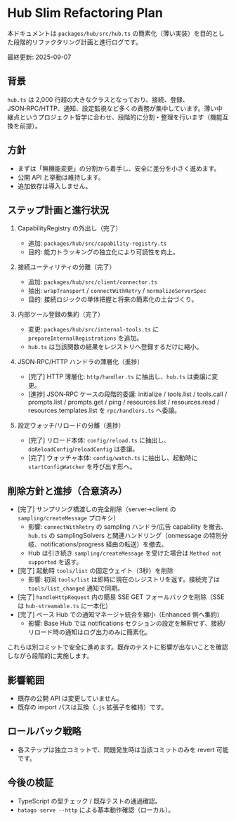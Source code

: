 # Hub Slim Refactoring Plan

本ドキュメントは `packages/hub/src/hub.ts` の簡素化（薄い実装）を目的とした段階的リファクタリング計画と進行ログです。

最終更新: 2025-09-07

## 背景

`hub.ts` は 2,000 行超の大きなクラスとなっており、接続、登録、JSON‑RPC/HTTP、通知、設定監視など多くの責務が集中しています。薄い中継点というプロジェクト哲学に合わせ、段階的に分割・整理を行います（機能互換を前提）。

## 方針

- まずは「無機能変更」の分割から着手し、安全に差分を小さく進めます。
- 公開 API と挙動は維持します。
- 追加依存は導入しません。

## ステップ計画と進行状況

1. CapabilityRegistry の外出し（完了）
   - 追加: `packages/hub/src/capability-registry.ts`
   - 目的: 能力トラッキングの独立化により可読性を向上。

2. 接続ユーティリティの分離（完了）
   - 追加: `packages/hub/src/client/connector.ts`
   - 抽出: `wrapTransport` / `connectWithRetry` / `normalizeServerSpec`
   - 目的: 接続ロジックの単体把握と将来の簡素化の土台づくり。

3. 内部ツール登録の集約（完了）
   - 変更: `packages/hub/src/internal-tools.ts` に `prepareInternalRegistrations` を追加。
   - `hub.ts` は当該関数の結果をレジストリへ登録するだけに縮小。

4. JSON‑RPC/HTTP ハンドラの薄層化（進捗）
   - [完了] HTTP 薄層化: `http/handler.ts` に抽出し、`hub.ts` は委譲に変更。
   - [進捗] JSON‑RPC ケースの段階的委譲: initialize / tools.list / tools.call / prompts.list / prompts.get / ping / resources.list / resources.read / resources.templates.list を `rpc/handlers.ts` へ委譲。

5. 設定ウォッチ/リロードの分離（進捗）
   - [完了] リロード本体: `config/reload.ts` に抽出し、`doReloadConfig`/`reloadConfig` は委譲。
   - [完了] ウォッチャ本体: `config/watch.ts` に抽出し、起動時に `startConfigWatcher` を呼び出す形へ。

## 削除方針と進捗（合意済み）

- [完了] サンプリング橋渡しの完全削除（server→client の `sampling/createMessage` プロキシ）
  - 影響: `connectWithRetry` の sampling ハンドラ/広告 capability を撤去、`hub.ts` の samplingSolvers と関連ハンドリング（onmessage の特別分岐、notifications/progress 経由の転送）を撤去。
  - Hub は引き続き `sampling/createMessage` を受けた場合は `Method not supported` を返す。
- [完了] 起動時 `tools/list` の固定ウェイト（3秒）を削除
  - 影響: 初回 `tools/list` は即時に現在のレジストリを返す。接続完了は `tools/list_changed` 通知で同期。
- [完了] `handleHttpRequest` 内の簡易 SSE GET フォールバックを削除（SSE は `hub-streamable.ts` に一本化）
- [完了] ベース Hub での通知マネージャ統合を縮小（Enhanced 側へ集約）
  - 影響: Base Hub では notifications セクションの設定を解釈せず、接続/リロード時の通知はログ出力のみに簡素化。

これらは別コミットで安全に進めます。既存のテストに影響が出ないことを確認しながら段階的に実施します。

## 影響範囲

- 既存の公開 API は変更していません。
- 既存の import パスは互換（`.js` 拡張子を維持）です。

## ロールバック戦略

- 各ステップは独立コミットで、問題発生時は当該コミットのみを revert 可能です。

## 今後の検証

- TypeScript の型チェック / 既存テストの通過確認。
- `hatago serve --http` による基本動作確認（ローカル）。
